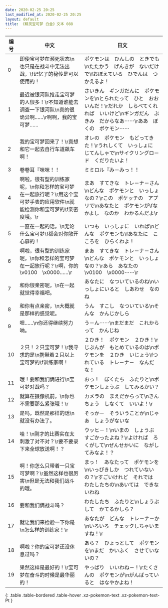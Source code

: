 ```yaml
---
date: 2020-02-25 20:25
last_modified_at: 2020-02-25 20:25
layout: default
title: 《精灵宝可梦 白金》文本 088
---
```

| 编号 | 中文 | 日文 |
| ---- | ---- | ---- |
| 0 | 即使宝可梦在濒死状态\n也只是在战斗中无法出战，\f记忆了的秘传是可以使用的！ | ポケモンは　ひんしの　ときでも\nたたかう　げんきが　ないだけで\fおぼえている　ひでんは　つかえるよ！ |
| 1 | 最近被银河队抢走宝可梦的人很多！\r不知道谁能去调查一下银河队\n真的很诡异啊……\r啊啊，我的宝可梦…… | さいきん　ギンガだんに　ポケモンを\nとられたって　ひと　おおいんだ！\rだれか　しらべてくれれば　いいけど\nギンガだん　ぶきみ　だからなあ⋯⋯\rああ　ぼくの　ポケモン⋯⋯ |
| 2 | 我的宝可梦回来了！\r真想和它一起去自行车道飙车啊！ | オレの　ポケモン　もどってきた！\rうれしくて　いっしょに　じてんしゃで\nサイクリングロ－ド　くだりたいよ！ |
| 3 | 卷卷耳『咪咪！！ | ミミロル『み－みっ！！ |
| 4 | 啊啦，很有型的训练家呢，\n你和怎样的宝可梦在一起旅行呢？\r用这个宝可梦手表的应用软件\n就能检测你和宝可梦的\f亲密度哦。\r | まあ　すてきな　トレ－ナ－さん\nどんな　ポケモンと　いっしょなの？\rこの　ポケッチの　アプリで\nあなたと　ポケモンが\fなかよし　なのか　わかるんだよ\r |
| 5 | 一直在一起的话，\n无论什么宝可梦\f都会对你敞开心扉的！ | いつも　いっしょに　いれば\nどんな　ポケモンも\fあなたに　こころを　ひらくわよ！ |
| 6 | 啊啦，很有型的训练家呢，\n你和怎样的宝可梦在一起旅行呢？\r啊，你的\v0100　\x0000……\r | まあ　すてきな　トレ－ナ－さん\nどんな　ポケモンと　いっしょなの？\rあら　あなたの　\v0100　\x0000⋯⋯\r |
| 7 | 和你很亲密呢，\n在一起就觉得幸福吧。 | あなたに　なついているのね\nいっしょにいると　しあわせ　なのね |
| 8 | 和你有点亲密，\n大概就是那样的感觉呢。 | うん　すこし　なついている\nそんな　かんじかしら |
| 9 | 嗯……\n你还得继续努力呐。 | う－ん⋯⋯\nまだまだ　これからって　かんじね |
| 10 | ２只！２只宝可梦！\r我寻求的是\n携带着２只以上宝可梦的\f训练家啊！ | ２ひき！　ポケモン　２ひき！\rじぶんが　もとめているのは\nポケモンを　２ひき　いじょう\fつれている　トレ－ナ－　なんだな！ |
| 11 | 哦！要和我们俩进行\n宝可梦对战吗？ | おっ！　ぼくたち　ふたりと\nポケモンしょうぶ　してみるかい？ |
| 12 | 就算在摄像机前，\n你也不需要那么紧张哦！\r | カメラの　まえだからって\nきんちょう　しなくて　いいよ！\r |
| 13 | 是吗，既然是那样的话\n就没有办法了。 | そっか－　そういうことか\nじゃあ　しょうがないな |
| 14 | 哇！\n刚才的比赛实在太刺激了对不对？\r要不要录下来全球放送啊！？ | ウッヒ－！\nいまの　しょうぶ　すごかったよね？\rよければ　ろくがして\nぜんせかいに　ながしてみなよ！？ |
| 15 | 啊！你怎么只带着一只宝可梦啊？\r虽然这样也很厉害\n但是无法和我们战斗的哦。 | まっ！　あなたって　ポケモンを\nいっぴきしか　つれていないの？\rすごいけれど　それでは　わたしたちの\nあいては　できないわね |
| 16 | 要和我们俩战斗吗？ | わたしたち　ふたりと\nしょうぶして　かてるかしら？ |
| 17 | 就让我们来检验一下你是\n怎么样的训练家！\r | あなたが　どんな　トレ－ナ－か\nいろいろ　チェックしちゃいますね！\r |
| 18 | 啊啦？你的宝可梦还没休息过吗？ | あら？　ひょっとして　ポケモンを\nまだ　かいふく　させていないの？ |
| 19 | 果然这样是最好的！\r宝可梦在奋斗的时候是最华丽的！ | やっぱり　いいわね－！\rたくさんの　ポケモンが\nがんばっていると　はなやかよね！ |
{: .table .table-bordered .table-hover .xz-pokemon-text .xz-pokemon-text-Pt }